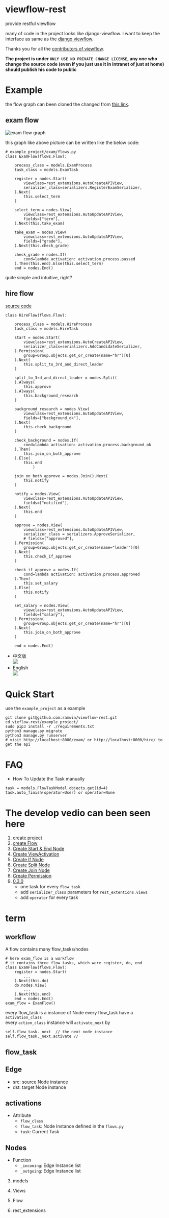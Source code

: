 # viewflow-rest


provide restful viewflow 

many of code in the project looks like django-viewflow. I want to keep the interface as same as the [django viewflow](https://github.com/viewflow/viewflow).

Thanks you for all the [contributors of viewflow](https://github.com/viewflow/viewflow/graphs/contributors).

**The project is under `ONLY USE NO PRIVATE CHANGE LICENSE`, any one who change the source code (even if you just use it in intranet of just at home) should publish his code to public**

# Example
the flow graph can been cloned the changed from [this link](https://www.processon.com/view/link/5fa6007f1e0853701cd57cbc).  

## exam flow
![exam flow graph](./example_project/exam_flow.png)

this graph like above picture can be written like the below code:  

```
# example_project/exam/flows.py
class ExamFlow(flows.Flow):

    process_class = models.ExamProcess
    task_class = models.ExamTask

    register = nodes.Start(
        viewclass=rest_extensions.AutoCreateAPIView,
        serializer_class=serializers.RegisterExamSerializer,
    ).Next(
        this.select_term
    )

    select_term = nodes.View(
        viewclass=rest_extensions.AutoUpdateAPIView,
        fields=["term"],
    ).Next(this.take_exam)

    take_exam = nodes.View(
        viewclass=rest_extensions.AutoUpdateAPIView,
        fields=["grade"],
    ).Next(this.check_grade)

    check_grade = nodes.If(
        cond=lambda activation: activation.process.passed
    ).Then(this.end).Else(this.select_term)
    end = nodes.End()

```

quite simple and intuitive, right?


## hire flow
[source code](./example_project/hire/flow.py)

```
class HireFlow(flows.Flow):

    process_class = models.HireProcess
    task_class = models.HireTask

    start = nodes.Start(
        viewclass=rest_extensions.AutoCreateAPIView,
        serializer_class=serializers.AddCandidateSerializer,
    ).Permission(
        group=Group.objects.get_or_create(name="hr")[0]
    ).Next(
        this.split_to_3rd_and_direct_leader
    )

    split_to_3rd_and_direct_leader = nodes.Split(
    ).Always(
        this.approve
    ).Always(
        this.background_research
    )

    background_research = nodes.View(
        viewclass=rest_extensions.AutoUpdateAPIView,
        fields=["background_ok"],
    ).Next(
        this.check_background
    )

    check_background = nodes.If(
        cond=lambda activation: activation.process.background_ok
    ).Then(
        this.join_on_both_approve
    ).Else(
        this.end
            )

    join_on_both_approve = nodes.Join().Next(
        this.notify
    )

    notify = nodes.View(
        viewclass=rest_extensions.AutoUpdateAPIView,
        fields=["notified"],
    ).Next(
        this.end
    )

    approve = nodes.View(
        viewclass=rest_extensions.AutoUpdateAPIView,
        serializer_class = serializers.ApproveSerializer,
        # fields=["approved"],
    ).Permission(
        group=Group.objects.get_or_create(name="leader")[0]
    ).Next(
        this.check_if_approve
    )

    check_if_approve = nodes.If(
        cond=lambda activation: activation.process.approved
    ).Then(
        this.set_salary
    ).Else(
        this.notify
    )

    set_salary = nodes.View(
        viewclass=rest_extensions.AutoUpdateAPIView,
        fields=["salary"],
    ).Permission(
        group=Group.objects.get_or_create(name="hr")[0]
    ).Next(
        this.join_on_both_approve
    )

    end = nodes.End()
```

* 中文版  
![](./example_project/招聘流程.jpg)
* English  
![](./example_project/flow.jpg)

# Quick Start
use the `example_project` as a example


```
git clone git@github.com:ramwin/viewflow-rest.git
cd vieflow-rest/example_project/
sudo pip3 install -r ./requirements.txt
python3 manage.py migrate
python3 manage.py runserver
# visit http://localhost:8000/exam/ or http://localhost:8000/hire/ to get the api
```


# FAQ
* How To Update the Task manually
```
task = models.FlowTaskModel.objects.get(id=4)
task.auto_finish(operator=User) or operator=None
```


# The develop vedio can been seen here
1. [create project](https://www.bilibili.com/video/BV1Zi4y157k4)
2. [create Flow](https://www.bilibili.com/video/BV1Uy4y1B7pR)
3. [Create Start & End Node](https://www.bilibili.com/video/BV1cv411r7Pe/)
4. [Create ViewActivation](https://www.bilibili.com/video/BV185411L7CZ/)
5. [Create If Node](https://www.bilibili.com/video/BV1sp4y1678D/)
6. [Create Split Node](https://www.bilibili.com/video/BV1sp4y1678D/)
7. [Create Join Node](https://www.bilibili.com/video/BV15i4y1L7ao/)
8. [Create Permission](https://www.bilibili.com/video/BV1vD4y197Dr/)
9. [0.3.0](https://www.bilibili.com/video/BV1Av411r73n/)
    * one task for every `flow_task`
    * add `serializer_class` parameters for `rest_extentions.views`
    * add `operator` for every task


# term

## workflow
A flow contains many flow\_tasks/nodes  
```
# here exam_flow is a workflow
# it contains three flow_tasks, which were register, do, end
class ExamFlow(flows.Flow):
    register = nodes.Start(
        ...
    ).Next(this.do)
    do.nodes.View(
        ...
    ).Next(this.end)
    end = nodes.End()
exam_flow = ExamFlow()
```
every flow\_task is a instance of Node
every flow\_task have a `activation_class`  
every `action_class` instance will `activate_next` by
```
self.flow_task._next  // the next node instance
self.flow_task._next.activate // 
```

## flow\_task

## Edge
* src: source Node instance
* dst: target Node instance

## activations
* Attribute
    * `flow_class`
    * `flow_task`: Node Instance defined in the `flows.py`
    * `task`: Current Task

## Nodes
* Function
    * `_incoming`: Edge Instance list
    * `_outgoing`: Edge Instance list

3. models

4. Views

6. Flow


9. rest_extensions
